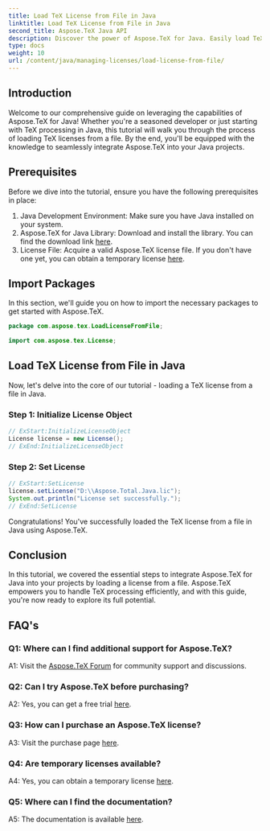 ```yaml
---
title: Load TeX License from File in Java
linktitle: Load TeX License from File in Java
second_title: Aspose.TeX Java API
description: Discover the power of Aspose.TeX for Java. Easily load TeX licenses from files with our step-by-step guide.
type: docs
weight: 10
url: /content/java/managing-licenses/load-license-from-file/
---
```

## Introduction

Welcome to our comprehensive guide on leveraging the capabilities of Aspose.TeX for Java! Whether you're a seasoned developer or just starting with TeX processing in Java, this tutorial will walk you through the process of loading TeX licenses from a file. By the end, you'll be equipped with the knowledge to seamlessly integrate Aspose.TeX into your Java projects.

## Prerequisites

Before we dive into the tutorial, ensure you have the following prerequisites in place:

1. Java Development Environment: Make sure you have Java installed on your system.
2. Aspose.TeX for Java Library: Download and install the library. You can find the download link [here](https://releases.aspose.com/tex/java/).
3. License File: Acquire a valid Aspose.TeX license file. If you don't have one yet, you can obtain a temporary license [here](https://purchase.aspose.com/temporary-license/).

## Import Packages

In this section, we'll guide you on how to import the necessary packages to get started with Aspose.TeX.

```java
package com.aspose.tex.LoadLicenseFromFile;

import com.aspose.tex.License;
```

## Load TeX License from File in Java

Now, let's delve into the core of our tutorial - loading a TeX license from a file in Java.

### Step 1: Initialize License Object

```java
// ExStart:InitializeLicenseObject
License license = new License();
// ExEnd:InitializeLicenseObject
```

### Step 2: Set License

```java
// ExStart:SetLicense
license.setLicense("D:\\Aspose.Total.Java.lic");
System.out.println("License set successfully.");
// ExEnd:SetLicense
```

Congratulations! You've successfully loaded the TeX license from a file in Java using Aspose.TeX.

## Conclusion

In this tutorial, we covered the essential steps to integrate Aspose.TeX for Java into your projects by loading a license from a file. Aspose.TeX empowers you to handle TeX processing efficiently, and with this guide, you're now ready to explore its full potential.

## FAQ's

### Q1: Where can I find additional support for Aspose.TeX?

A1: Visit the [Aspose.TeX Forum](https://forum.aspose.com/c/tex/47) for community support and discussions.

### Q2: Can I try Aspose.TeX before purchasing?

A2: Yes, you can get a free trial [here](https://releases.aspose.com/).

### Q3: How can I purchase an Aspose.TeX license?

A3: Visit the purchase page [here](https://purchase.aspose.com/buy).

### Q4: Are temporary licenses available?

A4: Yes, you can obtain a temporary license [here](https://purchase.aspose.com/temporary-license/).

### Q5: Where can I find the documentation?

A5: The documentation is available [here](https://reference.aspose.com/tex/java/).